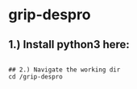 # grip-despro

## 1.) Install python3 here:
```https://www.python.org/downloads/

## 2.) Navigate the working dir
cd /grip-despro


